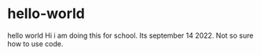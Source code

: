 # hello-world
hello world 
Hi i am doing this for school. Its september 14 2022. Not so sure how to use code.
